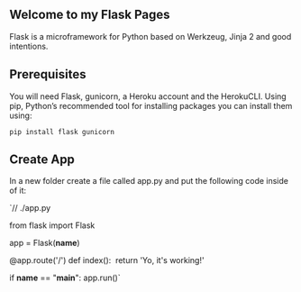 ## Welcome to my Flask Pages

Flask is a microframework for Python based on Werkzeug, Jinja 2 and good intentions.

## Prerequisites
You will need Flask, gunicorn, a Heroku account and the HerokuCLI. 
Using pip, Python’s recommended tool for installing packages you can install them using:

`pip install flask gunicorn`

## Create App
In a new folder create a file called app.py and put the following code inside of it:

`// ./app.py

from flask import Flask

app = Flask(__name__)

@app.route('/')
  def index(): 
   return 'Yo, it's working!'

if __name__ == "__main__":
  app.run()`
